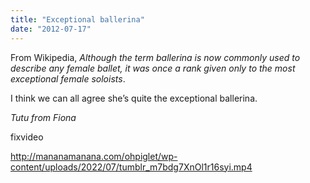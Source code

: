 ```yaml
---
title: "Exceptional ballerina"
date: "2012-07-17"
---
```


From Wikipedia, _Although the term ballerina is now commonly used to describe any female ballet, it was once a rank given only to the most exceptional female soloists_.

I think we can all agree she’s quite the exceptional ballerina.

_Tutu from Fiona_

fixvideo

http://mananamanana.com/ohpiglet/wp-content/uploads/2022/07/tumblr_m7bdg7XnOl1r16syi.mp4
